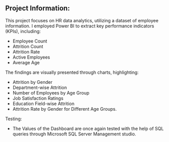 ## Project Information:

This project focuses on HR data analytics, utilizing a dataset of employee information. I employed Power BI to extract key performance indicators (KPIs), including:

- Employee Count
- Attrition Count
- Attrition Rate
- Active Employees
- Average Age

The findings are visually presented through charts, highlighting:

- Attrition by Gender
- Department-wise Attrition
- Number of Employees by Age Group
- Job Satisfaction Ratings
- Education Field-wise Attrition
- Attrition Rate by Gender for Different Age Groups.

Testing:

- The Values of the Dashboard are once again tested with the help of SQL queries through Microsoft SQL Server Management studio.
